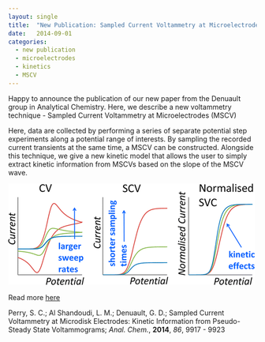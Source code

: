 ```yaml
---
layout: single
title:  "New Publication: Sampled Current Voltammetry at Microelectrodes"
date:   2014-09-01
categories: 
  - new publication
  - microelectrodes
  - kinetics
  - MSCV
---
```


Happy to announce the publication of our new paper from the Denuault group in Analytical Chemistry. Here, we describe a new voltammetry technique - Sampled Current Voltammetry at Microelectrodes (MSCV)

Here, data are collected by performing a series of separate potential step experiments along a potential range of interests. By sampling the recorded current transients at the same time, a MSCV can be constructed. Alongside this technique, we give a new kinetic model that allows the user to simply extract kinetic information from MSCVs based on the slope of the MSCV wave. 

![Perry et al, *Anal. Chem.*, **2014**, *86*, 9917](/images_posts/2014-09-01/MSCV.png)

Read more [here](https://doi.org/10.1021/ac502645e)

Perry, S. C.; Al Shandoudi, L. M.; Denuault, G. D.; Sampled Current Voltammetry at Microdisk Electrodes: Kinetic Information from Pseudo-Steady State Voltammograms; *Anal. Chem.*, **2014**, *86*, 9917 - 9923